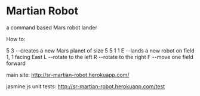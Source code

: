 Martian Robot
============

a command based Mars robot lander 


How to:

5 3         --creates a new Mars planet of size 5 5
1 1 E       --lands a new robot on field 1, 1 facing East
L           --rotate to the left
R           --rotate to the right
F           --move one field forward


main site:
http://sr-martian-robot.herokuapp.com/


jasmine.js unit tests:
http://sr-martian-robot.herokuapp.com/test
